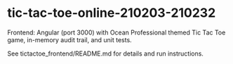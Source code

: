 # tic-tac-toe-online-210203-210232

Frontend: Angular (port 3000) with Ocean Professional themed Tic Tac Toe game, in-memory audit trail, and unit tests.

See tictactoe_frontend/README.md for details and run instructions.
